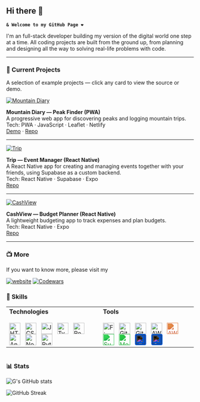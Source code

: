 ## Hi there 👋

**`& Welcome to my GitHub Page ❤`**

I'm an full-stack developer building my version of the digital world one step at a time. All coding projects are built from the ground up, from planning and designing all the way to solving real-life problems with code. 

---

### 🚀 Current Projects

A selection of example projects — click any card to view the source or demo.

<!-- Mountain Diary -->
<p align="left">
  <a href="https://mountaindiary.netlify.app/" title="Mountain Diary (PWA)">
    <img alt="Mountain Diary" src="https://custom-icon-badges.demolab.com/badge/-Mountain%20Diary-pink?style=for-the-badge&logo=mountain&logoColor=white"/>
  </a>
</p>

**Mountain Diary — Peak Finder (PWA)**  
A progressive web app for discovering peaks and logging mountain trips.  
Tech: PWA · JavaScript · Leaflet · Netlify  
[Demo](https://mountaindiary.netlify.app/) · [Repo](https://github.com/ideacollection/GoHigh)

---

<!-- Event Manager -->
<p align="left">
  <a href="https://github.com/Xixxxi/Trip" title="Trip - Event Manager">
    <img alt="Trip" src="https://custom-icon-badges.demolab.com/badge/-Trip%20(Event%20Manager)-teal?style=for-the-badge&logo=github&logoColor=white"/>
  </a>
</p>

**Trip — Event Manager (React Native)**  
A React Native app for creating and managing events together with your friends, using Supabase as a custom backend.  
Tech: React Native · Supabase · Expo  
[Repo](https://github.com/Xixxxi/Trip)

---

<!-- CashView -->
<p align="left">
  <a href="https://github.com/ideacollection/CashView" title="CashView - Budget Planner">
    <img alt="CashView" src="https://custom-icon-badges.demolab.com/badge/-CashView-orange?style=for-the-badge&logo=github&logoColor=white"/>
  </a>
</p>

**CashView — Budget Planner (React Native)**  
A lightweight budgeting app to track expenses and plan budgets.  
Tech: React Native · Expo  
[Repo](https://github.com/ideacollection/CashView)

---

### 📺 More

If you want to know more, please visit my

<!-- [<img src="https://custom-icon-badges.demolab.com/badge/-Website-blue?style=for-the-badge&logo=home&logoColor=white"/>](https://www.giannicarozza.com) -->

   <p align="left">
      <a href="https://www.giannicarozza.com">
         <img alt="website" title="Website" src="https://custom-icon-badges.demolab.com/badge/-Website-blue?style=for-the-badge&logo=home&logoColor=white"/></a>
      <a href="https://www.codewars.com/users/Xixxxi">
         <img alt="Codewars" title="Codewars" src="https://custom-icon-badges.demolab.com/badge/-Codewars-red?style=for-the-badge&logo=codewars&logoColor=white"/></a>
      <!-- <a href="https://github.com/Xixxxi?tab=followers">
         <img alt="followers" title="Follow me on Github" src="https://custom-icon-badges.demolab.com/github/followers/Xixxxi?color=236ad3&labelColor=1155ba&style=for-the-badge&logo=person-add&label=Follow&logoColor=white"/></a>
      <a href="https://github.com/Xixxxi?tab=repositories&sort=stargazers">
         <img alt="total stars" title="Total stars on GitHub" src="https://custom-icon-badges.demolab.com/github/stars/Xixxxi?color=55960c&style=for-the-badge&labelColor=488207&logo=star"/></a> -->
   </p>


### 🧰 Skills

<div align="left">
<table>
<tr>
<td valign="top" width="50%">
<strong>Technologies</strong><br/><br/>
<img align="left" alt="HTML" width="30px" style="padding-right:10px;" src="https://cdn.jsdelivr.net/gh/devicons/devicon/icons/html5/html5-plain.svg" />
<img align="left" alt="CSS" width="30px" style="padding-right:10px;" src="https://cdn.jsdelivr.net/gh/devicons/devicon/icons/css3/css3-plain.svg" />
<img align="left" alt="JavaScript" width="30px" style="padding-right:10px;" src="https://cdn.jsdelivr.net/gh/devicons/devicon/icons/javascript/javascript-plain.svg" />
<img align="left" alt="TypeScript" width="30px" style="padding-right:10px;" src="https://cdn.jsdelivr.net/gh/devicons/devicon/icons/typescript/typescript-plain.svg" />
<img align="left" alt="React" width="30px" style="padding-right:10px;" src="https://cdn.jsdelivr.net/gh/devicons/devicon/icons/react/react-original.svg" />
<img align="left" alt="Angular" width="30px" style="padding-right:10px;" src="https://cdn.jsdelivr.net/gh/devicons/devicon/icons/angularjs/angularjs-plain.svg" />
<img align="left" alt="NodeJS" width="30px" style="padding-right:10px;" src="https://cdn.jsdelivr.net/gh/devicons/devicon/icons/nodejs/nodejs-original.svg" />
<img align="left" alt="Python" width="30px" style="padding-right:10px;" src="https://cdn.jsdelivr.net/gh/devicons/devicon/icons/python/python-plain.svg" />
<br clear="left"/>
</td>
<td valign="top" width="50%">
<strong>Tools</strong><br/><br/>
<img align="left" alt="Figma" width="30px" style="padding-right:10px;" src="https://cdn.jsdelivr.net/gh/devicons/devicon/icons/figma/figma-original.svg" />
<img align="left" alt="Git" width="30px" style="padding-right:10px;" src="https://cdn.jsdelivr.net/gh/devicons/devicon/icons/git/git-original.svg" />
<img align="left" alt="GitHub" width="30px" style="padding-right:10px;" src="https://cdn.jsdelivr.net/gh/devicons/devicon/icons/github/github-original.svg" />
<img align="left" alt="AWS" width="30px" style="padding-right:10px;" src="https://cdn.jsdelivr.net/npm/simple-icons@v9/icons/amazonaws.svg" />
<img align="left" alt="AWS Lambda" width="30px" style="padding-right:10px; filter: invert(35%) sepia(84%) saturate(600%) hue-rotate(330deg) brightness(95%) contrast(85%);" src="https://cdn.jsdelivr.net/npm/simple-icons@v9/icons/awslambda.svg" />
<img align="left" alt="Supabase" width="30px" style="padding-right:10px; filter: invert(36%) sepia(80%) saturate(460%) hue-rotate(80deg) brightness(95%) contrast(90%);" src="https://cdn.jsdelivr.net/npm/simple-icons@v14/icons/supabase.svg" />
<img align="left" alt="MongoDB" width="30px" style="padding-right:10px; filter: invert(45%) sepia(86%) saturate(455%) hue-rotate(79deg) brightness(97%) contrast(91%);" src="https://cdn.jsdelivr.net/npm/simple-icons@v9/icons/mongodb.svg" />
<span style="display:inline-flex;align-items:center;justify-content:center;width:30px;height:30px;background:#0052CC;border-radius:4px;margin-right:10px;">
  <img alt="Jira" width="24px" style="filter: invert(1);" src="https://cdn.jsdelivr.net/npm/simple-icons@v9/icons/jira.svg" />
</span>
<span style="display:inline-flex;align-items:center;justify-content:center;width:30px;height:30px;background:#0052CC;border-radius:4px;margin-right:10px;">
  <img alt="Confluence" width="24px" style="filter: invert(1);" src="https://cdn.jsdelivr.net/npm/simple-icons@v9/icons/confluence.svg" />
</span>
<br clear="left"/>
</td>
</tr>
</table>
</div>

#

### 📊 Stats

![G's GitHub stats](https://github-readme-stats.vercel.app/api?username=Xixxxi&show_icons=true&theme=gruvbox)

![GitHub Streak](https://streak-stats.demolab.com?user=Xixxxi&theme=gruvbox&border_radius=4.5)
